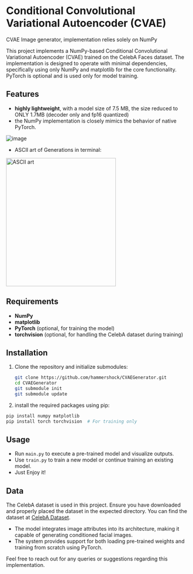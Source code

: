 # Conditional Convolutional Variational Autoencoder (CVAE)

CVAE Image generator, implementation relies solely on NumPy

This project implements a NumPy-based Conditional Convolutional Variational Autoencoder (CVAE) trained on the CelebA Faces dataset. The implementation is designed to operate with minimal dependencies, specifically using only NumPy and matplotlib for the core functionality. PyTorch is optional and is used only for model training.

## Features

- **highly lightweight**, with a model size of 7.5 MB, the size reduced to ONLY 1.7MB (decoder only and fp16 quantized)
- the NumPy implementation is closely mimics the behavior of native PyTorch.

![image](https://github.com/hammershock/CVAEGenerator/assets/109429530/da2e55ca-a146-4728-bc90-8db30e1844b4)

- ASCII art of Generations in terminal:
<img src="https://github.com/hammershock/CVAEGenerator/assets/109429530/11889ed8-f888-4e65-846e-d4dd5531683e" width=300 height=350 alt="ASCII art">

## Requirements

- **NumPy**
- **matplotlib**
- **PyTorch** (optional, for training the model)
- **torchvision** (optional, for handling the CelebA dataset during training)

## Installation

1. Clone the repository and initialize submodules:
   ```bash
   git clone https://github.com/hammershock/CVAEGenerator.git
   cd CVAEGenerator
   git submodule init
   git submodule update
   ```
   
2. install the required packages using pip:

```bash
pip install numpy matplotlib
pip install torch torchvision  # For training only
```

## Usage

- Run `main.py` to execute a pre-trained model and visualize outputs.
- Use `train.py` to train a new model or continue training an existing model.
- Just Enjoy it!

## Data

The CelebA dataset is used in this project. Ensure you have downloaded and properly placed the dataset in the expected directory. You can find the dataset at [CelebA Dataset](https://mmlab.ie.cuhk.edu.hk/projects/CelebA.html).


- The model integrates image attributes into its architecture, making it capable of generating conditioned facial images.
- The system provides support for both loading pre-trained weights and training from scratch using PyTorch.

  
Feel free to reach out for any queries or suggestions regarding this implementation.
